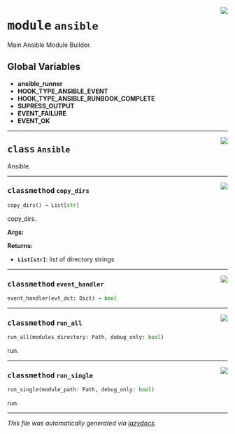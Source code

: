 <!-- markdownlint-disable -->

<a href="../src/pyquanda/ansible/__init__.py#L0"><img align="right" style="float:right;" src="https://img.shields.io/badge/-source-cccccc?style=flat-square"></a>

# <kbd>module</kbd> `ansible`
Main Ansible Module Builder. 

**Global Variables**
---------------
- **ansible_runner**
- **HOOK_TYPE_ANSIBLE_EVENT**
- **HOOK_TYPE_ANSIBLE_RUNBOOK_COMPLETE**
- **SUPRESS_OUTPUT**
- **EVENT_FAILURE**
- **EVENT_OK**


---

<a href="../src/pyquanda/ansible/__init__.py#L42"><img align="right" style="float:right;" src="https://img.shields.io/badge/-source-cccccc?style=flat-square"></a>

## <kbd>class</kbd> `Ansible`
Ansible. 




---

<a href="../src/pyquanda/ansible/__init__.py#L94"><img align="right" style="float:right;" src="https://img.shields.io/badge/-source-cccccc?style=flat-square"></a>

### <kbd>classmethod</kbd> `copy_dirs`

```python
copy_dirs() → List[str]
```

copy_dirs. 



**Args:**
 



**Returns:**
 
 - <b>`List[str]`</b>:  list of directory strings 

---

<a href="../src/pyquanda/ansible/__init__.py#L55"><img align="right" style="float:right;" src="https://img.shields.io/badge/-source-cccccc?style=flat-square"></a>

### <kbd>classmethod</kbd> `event_handler`

```python
event_handler(evt_dct: Dict) → bool
```





---

<a href="../src/pyquanda/ansible/__init__.py#L294"><img align="right" style="float:right;" src="https://img.shields.io/badge/-source-cccccc?style=flat-square"></a>

### <kbd>classmethod</kbd> `run_all`

```python
run_all(modules_directory: Path, debug_only: bool)
```

run. 

---

<a href="../src/pyquanda/ansible/__init__.py#L143"><img align="right" style="float:right;" src="https://img.shields.io/badge/-source-cccccc?style=flat-square"></a>

### <kbd>classmethod</kbd> `run_single`

```python
run_single(module_path: Path, debug_only: bool)
```

run. 




---

_This file was automatically generated via [lazydocs](https://github.com/ml-tooling/lazydocs)._

